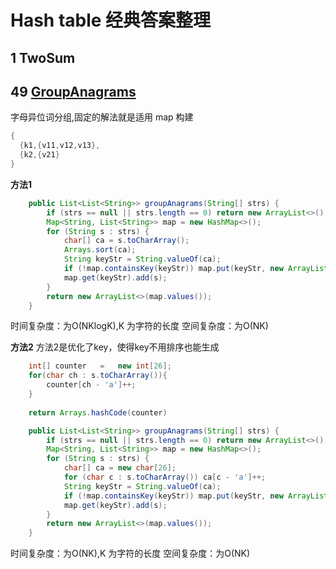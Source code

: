 # Hash table 经典答案整理

## 1 TwoSum


## 49 [GroupAnagrams](https://leetcode-cn.com/problems/group-anagrams/])

字母异位词分组,固定的解法就是适用 map 构建 
```java
{
  {k1,{v11,v12,v13},
  {k2,{v21}
}
```

**方法1**
```java
    public List<List<String>> groupAnagrams(String[] strs) {
        if (strs == null || strs.length == 0) return new ArrayList<>();
        Map<String, List<String>> map = new HashMap<>();
        for (String s : strs) {
            char[] ca = s.toCharArray();
            Arrays.sort(ca);
            String keyStr = String.valueOf(ca);
            if (!map.containsKey(keyStr)) map.put(keyStr, new ArrayList<>());
            map.get(keyStr).add(s);
        }
        return new ArrayList<>(map.values());
    }
```
时间复杂度：为O(NKlogK),K 为字符的长度
空间复杂度：为O(NK)

**方法2**
方法2是优化了key，使得key不用排序也能生成
```java
    int[] counter   =   new int[26];
    for(char ch : s.toCharArray()){
        counter[ch - 'a']++;
    }
    
    return Arrays.hashCode(counter)
```

```java
    public List<List<String>> groupAnagrams(String[] strs) {
        if (strs == null || strs.length == 0) return new ArrayList<>();
        Map<String, List<String>> map = new HashMap<>();
        for (String s : strs) {
            char[] ca = new char[26];
            for (char c : s.toCharArray()) ca[c - 'a']++;
            String keyStr = String.valueOf(ca);
            if (!map.containsKey(keyStr)) map.put(keyStr, new ArrayList<>());
            map.get(keyStr).add(s);
        }
        return new ArrayList<>(map.values());
    }
```
时间复杂度：为O(NK),K 为字符的长度
空间复杂度：为O(NK)
